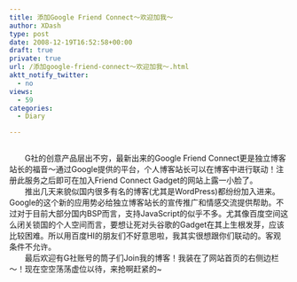```yaml
---
title: 添加Google Friend Connect～欢迎加我～
author: XDash
type: post
date: 2008-12-19T16:52:58+00:00
draft: true
private: true
url: /添加google-friend-connect～欢迎加我～.html
aktt_notify_twitter:
  - no
views:
  - 59
categories:
  - Diary

---
```

<p style="text-align: center">
  <img decoding="async" alt="" src="http://www.xdash.cn/attachments/month_0812/j2008122011937.jpg" />
</p>

<p style="text-align: left">
  　　G社的创意产品层出不穷，最新出来的Google Friend Connect更是独立博客站长的福音～通过Google提供的平台，个人博客站长可以在博客中进行联动！注册此服务之后即可在加入Friend Connect Gadget的网站上露一小脸了。<br /> 　　推出几天来貌似国内很多有名的博客(尤其是WordPress)都纷纷加入进来。Google的这个新的应用势必给独立博客站长的宣传推广和情感交流提供帮助。不过对于目前大部分国内BSP而言，支持JavaScript的似乎不多。尤其像百度空间这么闭关锁国的个人空间而言，要想让死对头谷歌的Gadget在其上生根发芽，应该比较困难。所以用百度HI的朋友们不好意思啦，我其实很想跟你们联动的。客观条件不允许。<br /> 　　最后欢迎有G社账号的筒子们Join我的博客！我装在了网站首页的右侧边栏～！现在空空荡荡虚位以待，来抢啊赶紧的~
</p>